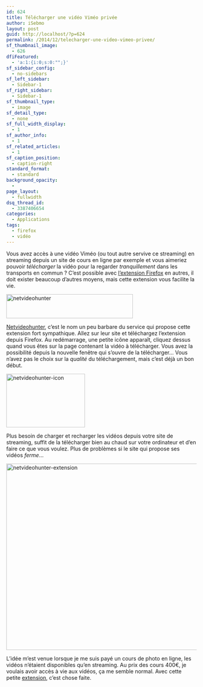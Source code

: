 ```yaml
---
id: 624
title: Télécharger une vidéo Viméo privée
author: iSebmo
layout: post
guid: http://localhost/?p=624
permalink: /2014/12/telecharger-une-video-vimeo-privee/
sf_thumbnail_image:
  - 626
dfiFeatured:
  - 'a:1:{i:0;s:0:"";}'
sf_sidebar_config:
  - no-sidebars
sf_left_sidebar:
  - Sidebar-1
sf_right_sidebar:
  - Sidebar-1
sf_thumbnail_type:
  - image
sf_detail_type:
  - none
sf_full_width_display:
  - 1
sf_author_info:
  - 1
sf_related_articles:
  - 1
sf_caption_position:
  - caption-right
standard_format:
  - standard
background_opacity:
  - 
page_layout:
  - fullwidth
dsq_thread_id:
  - 3387406654
categories:
  - Applications
tags:
  - firefox
  - vidéo
---
```

Vous avez accès à une vidéo Viméo (ou tout autre servive ce streaming) en streaming depuis un site de cours en ligne par exemple et vous aimeriez pouvoir *télécharger* la vidéo pour la regarder *tranquillement* dans les transports en commun ? C’est possible avec [l’extension Firefox][1] en autres, il doit exister beaucoup d’autres moyens, mais cette extension vous facilite la vie.

[<img class="aligncenter size-full wp-image-627" src="http://localhost/wp-content/uploads/2014/12/netvideohunter.png" alt="netvideohunter" width="335" height="64" />][2]

[Netvideohunter][3], c’est le nom un peu barbare du service qui propose cette extension fort sympathique. Allez sur leur site et téléchargez l’extension depuis Firefox. Au redémarrage, une petite icône apparaît, cliquez dessus quand vous êtes sur la page contenant la vidéo à télécharger. Vous avez la possibilité depuis la nouvelle fenêtre qui s’ouvre de la télécharger… Vous n’avez pas le choix sur la *qualité* du téléchargement, mais c’est déjà un bon début.

[<img class="aligncenter size-full wp-image-628" src="http://localhost/wp-content/uploads/2014/12/netvideohunter-icon.png" alt="netvideohunter-icon" width="208" height="142" />][4]

Plus besoin de charger et recharger les vidéos depuis votre site de streaming, suffit de la télécharger bien au chaud sur votre ordinateur et d’en faire ce que vous voulez. Plus de problèmes si le site qui propose ses vidéos *ferme*…

[<img class="aligncenter  wp-image-629" src="http://localhost/wp-content/uploads/2014/12/netvideohunter-extension-1024x772.png" alt="netvideohunter-extension" width="656" height="494" />][5]

L’idée m’est venue lorsque je me suis payé un cours de photo en ligne, les vidéos n’étaient disponibles qu’en streaming. Au prix des cours 400€, je voulais avoir accès à vie aux vidéos, ça me semble normal. Avec cette petite [extension][1], c’est chose faite.

 [1]: http://netvideohunter.com/downloads/netvideohunter-1.16-nvh.xpi
 [2]: http://localhost/wp-content/uploads/2014/12/netvideohunter.png
 [3]: http://netvideohunter.com
 [4]: http://localhost/wp-content/uploads/2014/12/netvideohunter-icon.png
 [5]: http://localhost/wp-content/uploads/2014/12/netvideohunter-extension.png